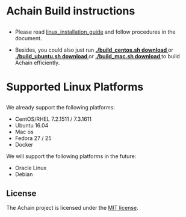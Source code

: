 # Achain Build instructions
##
- Please read [linux_installation_guide](https://github.com/Achain-Dev/Achain_linux/blob/master/linux_installation_guide) and follow  procedures in the document. 

- Besides, you could also just run **[ ./build_centos.sh download ](https://github.com/Achain-Dev/Achain_linux/blob/master/build_centos.sh)** or **[ ./build_ubuntu.sh download ](https://github.com/Achain-Dev/Achain_linux/blob/master/build_ubuntu.sh)** or **[ ./build_mac.sh download ](https://github.com/Achain-Dev/Achain_linux/blob/master/build_mac.sh)** to build Achain efficiently.


# Supported Linux Platforms
##

We already support the following platforms:

* CentOS/RHEL 7.2.1511 / 7.3.1611 
* Ubuntu 16.04
* Mac os
* Fedora 27 / 25
* Docker


We will support the following platforms in the future:

* Oracle Linux
* Debian

License
------

The Achain project is licensed under the [MIT license](LICENSE).
